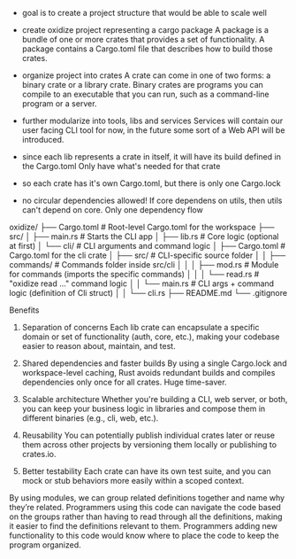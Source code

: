 - goal is to create a project structure that would be able to scale well

- create oxidize project representing a cargo package
A package is a bundle of one or more crates that provides a set of functionality. A package contains a Cargo.toml file that describes how to build those crates. 

- organize project into crates
A crate can come in one of two forms: a binary crate or a library crate. Binary crates are programs you can compile to an executable that you can run, such as a command-line program or a server.

- further modularize into tools, libs and services
Services will contain our user facing CLI tool for now, in the future some sort of a Web API will be introduced.

- since each lib represents a crate in itself, it will have its build defined in the Cargo.toml
Only have what's needed for that crate

- so each crate has it's own Cargo.toml, but there is only one Cargo.lock

- no circular dependencies allowed!
If core dependens on utils, then utils can't depend on core.
Only one dependency flow


oxidize/
├── Cargo.toml          # Root-level Cargo.toml for the workspace
├── src/
│   ├── main.rs         # Starts the CLI app
│   ├── lib.rs          # Core logic (optional at first)
│   └── cli/            # CLI arguments and command logic
│       ├── Cargo.toml  # Cargo.toml for the cli crate
│       ├── src/        # CLI-specific source folder
│       │   ├── commands/  # Commands folder inside src/cli
│       │   │   ├── mod.rs  # Module for commands (imports the specific commands)
│       │   │   └── read.rs      # "oxidize read ..." command logic
│       │   └── main.rs       # CLI args + command logic (definition of Cli struct)
│       │   └── cli.rs
├── README.md
└── .gitignore



Benefits
1. Separation of concerns
Each lib crate can encapsulate a specific domain or set of functionality (auth, core, etc.), making your codebase easier to reason about, maintain, and test.

2. Shared dependencies and faster builds
By using a single Cargo.lock and workspace-level caching, Rust avoids redundant builds and compiles dependencies only once for all crates. Huge time-saver.

3. Scalable architecture
Whether you're building a CLI, web server, or both, you can keep your business logic in libraries and compose them in different binaries (e.g., cli, web, etc.).

4. Reusability
You can potentially publish individual crates later or reuse them across other projects by versioning them locally or publishing to crates.io.

5. Better testability
Each crate can have its own test suite, and you can mock or stub behaviors more easily within a scoped context.

By using modules, we can group related definitions together and name why they’re related. Programmers using this code can navigate the code based on the groups rather than having to read through all the definitions, making it easier to find the definitions relevant to them. Programmers adding new functionality to this code would know where to place the code to keep the program organized.
<see cref="https://doc.rust-lang.org/stable/book/ch07-02-defining-modules-to-control-scope-and-privacy.html"/>
